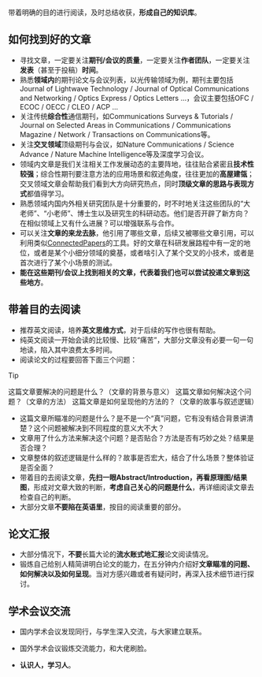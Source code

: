 带着明确的目的进行阅读，及时总结收获，**形成自己的知识库**。

## 如何找到好的文章

- 寻找文章，一定要关注**期刊/会议的质量**，一定要关注**作者团队**，一定要关注**发表**（甚至于投稿）**时间**。
- 熟悉**领域内**的期刊论文与会议列表，以光传输领域为例，期刊主要包括Journal of Lightwave Technology / Journal of Optical Communications and Networking / Optics Express / Optics Letters ...，会议主要包括OFC / ECOC / OECC / CLEO / ACP ...
- 关注传统**综合性**通信期刊，如Communications Surveys & Tutorials / Journal on Selected Areas in Communications / Communications Magazine / Network / Transactions on Communications等。
- 关注**交叉领域**顶级期刊与会议，如Nature Communications / Science Advance / Nature Machine Intelligence等及深度学习会议。
- 领域内文章是我们关注相关工作发展动态的主要阵地，往往贴合紧密且**技术性较强**；综合性期刊要注意方法的应用场景和叙述角度，往往更加的**高屋建瓴**；交叉领域文章会帮助我们看到大方向研究热点，同时**顶级文章的思路与表现方式**都值得学习。
- 熟悉领域内国内外相关研究团队是十分重要的，时不时地关注这些团队的“大老师”、“小老师”、博士生以及研究生的科研动态。他们是否开辟了新方向？在相似领域上又有什么进展？可以增强联系与合作。
- 可以关注**文章的来龙去脉**，他引用了哪些文章，后续又被哪些文章引用，可以利用类似[ConnectedPapers](https://www.connectedpapers.com/)的工具。好的文章在科研发展路程中有一定的地位，或者是某个小细分领域的奠基，或者啥引入了某个交叉的小技术，或者是首次进行了某个小场景的测试。
- **能在这些期刊/会议上找到相关的文章，代表着我们也可以尝试投递文章到这些地方**。

## 带着目的去阅读

- 推荐英文阅读，培养**英文思维方式**，对于后续的写作也很有帮助。
- 纯英文阅读一开始会读的比较慢、比较“痛苦”，大部分文章没有必要一句一句地读，陷入其中浪费太多时间。
- 阅读论文的过程要回答下面三个问题：

> [!TIP]
> 这篇文章要解决的问题是什么？（文章的背景与意义）
> 这篇文章如何解决这个问题？（文章的方法）
> 这篇文章是如何呈现他的方法的？（文章的故事与叙述逻辑）

- 这篇文章所瞄准的问题是什么？是不是一个“真”问题，它有没有结合背景讲清楚？这个问题被解决到不同程度的意义大不大？
- 文章用了什么方法来解决这个问题？是否贴合？方法是否有巧妙之处？结果是否合理？
- 文章整体的叙述逻辑是什么样的？故事是否宏大，结合了什么场景？整体验证是否全面？
- 带着目的去阅读文章，**先扫一眼Abstract/Introduction，再看原理图/结果图**，形成对文章大致的判断，**考虑自己关心的问题是什么**，再详细阅读文章去检查自己的判断。
- 大部分文章**不要陷在英语里**，按目的阅读重要的部分。

## 论文汇报

- 大部分情况下，**不要**长篇大论的**流水账式地汇报**论文阅读情况。
- 锻炼自己给别人精简讲明白论文的能力，在五分钟内介绍好**文章瞄准的问题、如何解决以及如何呈现**。当对方感兴趣或者有疑问时，再深入技术细节进行探讨。

## 学术会议交流

- 国内学术会议发现同行，与学生深入交流，与大家建立联系。

- 国外学术会议锻炼交流能力，和大佬刷脸。

- **认识人，学习人**。